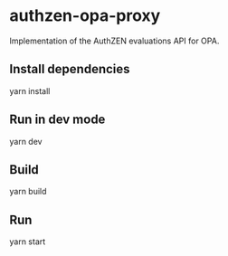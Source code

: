 # authzen-opa-proxy

Implementation of the AuthZEN evaluations API for OPA.

## Install dependencies

yarn install

## Run in dev mode

yarn dev

## Build

yarn build

## Run

yarn start
